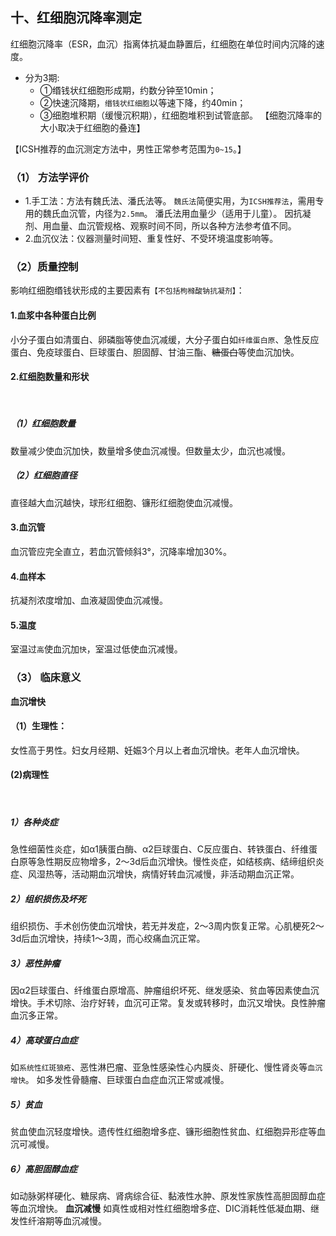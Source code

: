 ## 十、红细胞沉降率测定
红细胞沉降率（ESR，血沉）指离体抗凝血静置后，红细胞在单位时间内沉降的速度。
  * 分为3期:
    * ①缗钱状红细胞形成期，约数分钟至10min；
    * ②快速沉降期，`缗钱状红细胞`以等速下降，约40min；
    * ③细胞堆积期（缓慢沉积期），红细胞堆积到试管底部。
    【细胞沉降率的大小取决于红细胞的叠连】
    
  【ICSH推荐的血沉测定方法中，男性正常参考范围为`0~15`。】
### （1） 方法学评价
  * 1.手工法：方法有魏氏法、潘氏法等。
`魏氏法`简便实用，为`ICSH推荐法`，需用专用的魏氏血沉管，内径为`2.5mm`。
潘氏法用血量少（适用于儿童）。
因抗凝剂、用血量、血沉管规格、观察时间不同，所以各种方法参考值不同。
  * 2.血沉仪法：仪器测量时间短、重复性好、不受环境温度影响等。
### （2）质量控制
  影响红细胞缗钱状形成的主要因素有`【不包括枸橼酸钠抗凝剂】`：
#### 1.血浆中各种蛋白比例
小分子蛋白如清蛋白、卵磷脂等使血沉减缓，大分子蛋白如`纤维蛋白原`、急性反应蛋白、免疫球蛋白、巨球蛋白、胆固醇、甘油三酯、~~糖蛋白~~等使血沉加快。
#### 2.红细胞数量和形状
<br/>

##### （1）红细胞数量
数量减少使血沉加快，数量增多使血沉减慢。但数量太少，血沉也减慢。
##### （2）红细胞直径
直径越大血沉越快，球形红细胞、镰形红细胞使血沉减慢。
#### 3.血沉管 
 血沉管应完全直立，若血沉管倾斜3°，沉降率增加30%。
#### 4.血样本 
抗凝剂浓度增加、血液凝固使血沉减慢。
#### 5.温度 
室温过`高`使血沉加`快`，室温过低使血沉减慢。

### （3） 临床意义

**血沉增快**
<br/>

#### （1）生理性：
女性高于男性。妇女月经期、妊娠3个月以上者血沉增快。老年人血沉增快。
#### (2)病理性
<br/>

##### 1）各种炎症
急性细菌性炎症，如α1胰蛋白酶、α2巨球蛋白、C反应蛋白、转铁蛋白、纤维蛋白原等急性期反应物增多，2～3d后血沉增快。慢性炎症，如结核病、结缔组织炎症、风湿热等，活动期血沉增快，病情好转血沉减慢，非活动期血沉正常。
##### 2）组织损伤及坏死
组织损伤、手术创伤使血沉增快，若无并发症，2～3周内恢复正常。心肌梗死2～3d后血沉增快，持续1～3周，而心绞痛血沉正常。
##### 3）恶性肿瘤
因α2巨球蛋白、纤维蛋白原增高、肿瘤组织坏死、继发感染、贫血等因素使血沉增快。手术切除、治疗好转，血沉可正常。复发或转移时，血沉又增快。良性肿瘤血沉多正常。
##### 4）高球蛋白血症
如`系统性红斑狼疮`、恶性淋巴瘤、亚急性感染性心内膜炎、肝硬化、慢性肾炎等`血沉增快`。
如多发性骨髓瘤、巨球蛋白血症血沉正常或减慢。
##### 5）贫血
贫血使血沉轻度增快。遗传性红细胞增多症、镰形细胞性贫血、红细胞异形症等血沉可减慢。
##### 6）高胆固醇血症
如动脉粥样硬化、糖尿病、肾病综合征、黏液性水肿、原发性家族性高胆固醇血症等血沉增快。
**血沉减慢**
如真性或相对性红细胞增多症、DIC消耗性低凝血期、继发性纤溶期等血沉减慢。

	 
